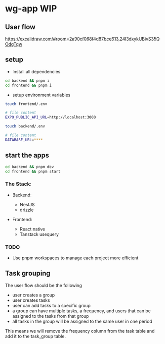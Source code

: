 # wg-app WIP

## User flow
https://excalidraw.com/#room=2a90cf068f4d87bce613,24I3dxykUBivS35QOdgTqw

## setup

- Install all dependencies

```bash
cd backend && pnpm i
cd frontend && pnpm i
```

- setup environment variables

```bash
touch frontend/.env

# file content
EXPO_PUBLIC_API_URL=http://localhost:3000

touch backend/.env

# file content
DATABASE_URL=****
```

## start the apps

```bash
cd backend && pnpm dev
cd frontend && pnpm start
```

### The Stack:

- Backend:

  - NestJS
  - drizzle

- Frontend:
  - React native
  - Tanstack usequery

### TODO

- Use pnpm workspaces to manage each project more efficient

## Task grouping

The user flow should be the following

- user creates a group
- user creates tasks
- user can add tasks to a specific group
- a group can have multiple tasks, a frequency, and users that can be assigned to the tasks from that group
- all tasks in the group will be assigned to the same user in one period

This means we will remove the frequency column from the task table and add it to the task_group table.
